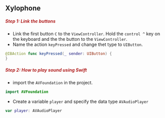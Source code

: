 <h2>Xylophone</h2>

<h5 style="color: FireBrick">Step 1: Link the buttons</h5>

- Link the first button `C` to the `ViewController`. Hold the `control ^` key on the keyboard and the the button to the `ViewController`.
- Name the action `keyPressed` and change thet type to `UIButton`.

```swift
@IBAction func keyPressed(_ sender: UIButton) {
}
```

<h5 style="color: FireBrick">Step 2: How to play sound using Swift</h5>

- import the `AVFoundation` in the project.

```swift
import AVFoundation
```

- Create a variable `player` and specify the data type `AVAudioPlayer`

```swift
var player: AVAudioPlayer
```
